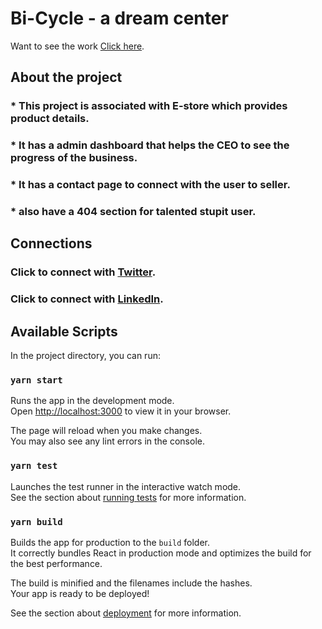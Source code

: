 # Bi-Cycle - a dream center

Want to see the work [Click here](https://product-checker.netlify.app/).

## About the project

### \* This project is associated with E-store which provides product details.

### \* It has a admin dashboard that helps the CEO to see the progress of the business.

### \* It has a contact page to connect with the user to seller.

### \* also have a 404 section for talented stupit user.

## Connections

### Click to connect with [Twitter](https://twitter.com/iinaamasum).

### Click to connect with [LinkedIn](https://www.linkedin.com/in/iinaamasum/).

## Available Scripts

In the project directory, you can run:

### `yarn start`

Runs the app in the development mode.\
Open [http://localhost:3000](http://localhost:3000) to view it in your browser.

The page will reload when you make changes.\
You may also see any lint errors in the console.

### `yarn test`

Launches the test runner in the interactive watch mode.\
See the section about [running tests](https://facebook.github.io/create-react-app/docs/running-tests) for more information.

### `yarn build`

Builds the app for production to the `build` folder.\
It correctly bundles React in production mode and optimizes the build for the best performance.

The build is minified and the filenames include the hashes.\
Your app is ready to be deployed!

See the section about [deployment](https://facebook.github.io/create-react-app/docs/deployment) for more information.
